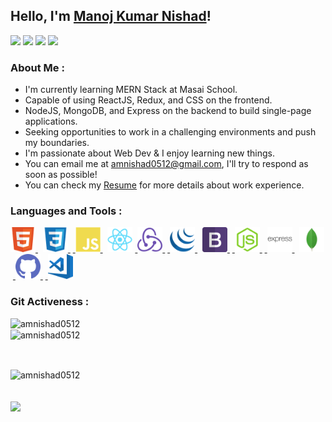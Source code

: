 ## Hello, I'm __[Manoj Kumar Nishad](https://amnishad.netlify.app/)__!

<a href="https://amnishad.netlify.app/" target="_blank"><img src="https://img.shields.io/badge/-Portfolio-red?style=flat&logo=netlify&logoColor=white"/></a>
<a href="https://www.linkedin.com/in/amnishad0512/" target="_blank"><img src="https://img.shields.io/badge/-LinkedIn-blue?style=flat&logo=Linkedin&logoColor=white"/></a>
<a href="mailto:amnishad0512@gmail.com" target="_blank"><img src="https://img.shields.io/badge/-Gmail-red?style=flat&logo=gmail&logoColor=white"/></a>
<a href="https://drive.google.com/file/d/1Z_VMxxzo6sHJCF2lfKjYkn3Xrhevtb9x/view?usp=sharing" target="_blank"><img src="https://img.shields.io/badge/-Resume-goldenrod?style=flat&logo=appveyor&logoColor=white"/></a>

<h3>About Me :</h3>
<ul>
  <li>I'm currently learning MERN Stack at Masai School.</li> <li>Capable of using ReactJS, Redux, and CSS on the frontend.</li><li>NodeJS, MongoDB, and Express on the backend to build single-page applications.</li> <li>Seeking opportunities to work in a challenging environments and push my boundaries.</li><li>I'm passionate about Web Dev & I enjoy learning new things.</li><li>You can email me at <a href="mailto:amnishad0512@gmail.com" target="_blank">amnishad0512@gmail.com</a>, I'll try to respond as soon as possible!</li><li>You can check my <a href="https://drive.google.com/file/d/1mVLyN95S_YnjwMe-vufJubCi2g1W8UFI/view?usp=sharing" target="_blank">Resume</a> for more details about work experience.</li>
  </ul>
  <h3>Languages and Tools :</h3>
<p align="left"> <a href="https://html.com/" target="_blank"> <img src="https://github.com/amnishad0512/amnishad0512/blob/master/assets/img/html.png" alt="HTML" width="40" height="40"/> </a>&nbsp; <a href="https://www.w3.org/Style/CSS/" target="_blank"> <img src="https://github.com/amnishad0512/amnishad0512/blob/master/assets/img/css3.png" alt="css3" width="40" height="40"/> </a>&nbsp;<a href="https://www.javascript.com/" target="_blank"> <img src="https://github.com/amnishad0512/amnishad0512/blob/master/assets/img/javascript.png" alt="JS" width="40" height="40"/> </a>&nbsp; <a href="https://reactjs.org/" target="_blank"> <img src="https://github.com/amnishad0512/amnishad0512/blob/master/assets/img/react.png" alt="React" width="40" height="40"/></a>&nbsp;<a href="hhttps://redux.js.org/" target="_blank"> <img src="https://github.com/amnishad0512/amnishad0512/blob/master/assets/img/redux.png" alt="Redux" width="40" height="40"/> </a>&nbsp;<a href="https://getbootstrap.com" target="_blank"> <img src="https://github.com/amnishad0512/amnishad0512/blob/master/assets/img/jquery.png" alt="bootstrap" width="40" height="40"/> </a>&nbsp; <a href="https://jquery.com/" target="_blank"> <img src="https://github.com/amnishad0512/amnishad0512/blob/master/assets/img/bootstrap.png" alt="jQuery" width="40" height="40"/> </a>&nbsp;<a href="https://nodejs.org/en/" target="_blank"> <img src="https://github.com/amnishad0512/amnishad0512/blob/master/assets/img/node.png" alt="Node" width="40" height="40"/> </a>&nbsp;<a href="https://expressjs.com/" target="_blank"> <img src="https://github.com/amnishad0512/amnishad0512/blob/master/assets/img/express.png" alt="Express" width="40" height="40"/> </a>&nbsp; <a href="https://www.mongodb.com/" target="_blank"> <img src="https://github.com/amnishad0512/amnishad0512/blob/master/assets/img/mongodb.png" alt="MongoDB" width="40" height="40"/> </a>&nbsp;<a href="https://github.com/" target="_blank"> <img src="https://github.com/amnishad0512/amnishad0512/blob/master/assets/img/github (2).png" alt="Github" width="40" height="40"/> </a>&nbsp;<a href="https://code.visualstudio.com/" target="_blank"> <img src="https://github.com/amnishad0512/amnishad0512/blob/master/assets/img/vs.png" alt="vscode" width="40" height="40"/> </a>
 </p>
 
<h3>Git Activeness :</h3>

<img src="https://github-readme-stats.vercel.app/api/top-langs?username=amnishad0512&theme=dark&hide_border=true&show_icons=true&locale=en&title_color=FFFFFF&icon_color=FFFFFF&text_color=FFFFFF&bg_color=0D1117" width="300"
                alt="amnishad0512" /><br/>
<img align="center"
                src="https://github-readme-stats.vercel.app/api?username=amnishad0512&theme=dark&hide_border=true&show_icons=true&locale=en&title_color=FFFFFF&icon_color=FFFFFF&text_color=FFFFFF&bg_color=0D1117"
                alt="amnishad0512" /></p><br/>

<img align="center" src="https://github-readme-streak-stats.herokuapp.com/?user=amnishad0512&theme=dark&hide_border=true&show_icons=true&locale=en&title_color=FFFFFF&icon_color=FFFFFF&text_color=FFFFFF&bg_color=0D1117"
                alt="amnishad0512" /><br/><br/><br/> <img src="https://activity-graph.herokuapp.com/graph?username=amnishad0512&theme=dark&bg_color=00000000&color=878787&line=4c8ed9&point=00000000&area=false&hide_border=true"><br>
</a></p>
                
 



                                  
